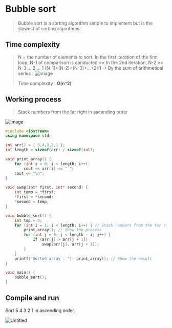 # Bubble sort
>Bubble sort is a sorting algorithm simple to implement but is the slowest of sorting algorithms

## Time complexity
> N = the number of elements to sort.
> In the first iteration of the first loop, N-1 of comparison is conducted >> In the 2nd iteration, N-2 >> N-3 ... 2 ... 1
> (N-1)+(N-2)+(N-3)+...+2+1 -> By the sum of arithmetical series : ![image](https://user-images.githubusercontent.com/67142421/149508649-d1d4efed-9e65-4b85-bff7-7a851a2dadff.png)
> 
> Time complexity : **O(n^2)**

## Working process
>Stack numbers from the far right in ascending order

![image](https://user-images.githubusercontent.com/67142421/149490296-a057ecca-c8ec-44c6-b3fc-603a0dcd7031.png)

~~~c++
#include <iostream>
using namespace std;

int arr[] = { 5,4,3,2,1 };
int length = sizeof(arr) / sizeof(int);

void print_array() {
	for (int i = 0; i < length; i++)
		cout << arr[i] << " ";
	cout << "\n";
}

void swap(int* first, int* second) {
	int temp = *first;
	*first = *second;
	*second = temp;
}

void bubble_sort() {
	int tmp = 0;
	for (int i = 1; i < length; i++) { // Stack numbers from the far right in ascending order
		print_array(); // Show the process
		for (int j = 0; j < length - i; j++) {
			if (arr[j] > arr[j + 1])
				swap(arr[j], arr[j + 1]);
		}
	}
	printf("Sorted array : "); print_array(); // Show the result
}

void main() {
	bubble_sort();
}
~~~

## Compile and run
Sort 5 4 3 2 1 in ascending order.

![Untitled](https://user-images.githubusercontent.com/67142421/149509160-b5323404-3059-4bc6-8535-d1da481906ac.png)

